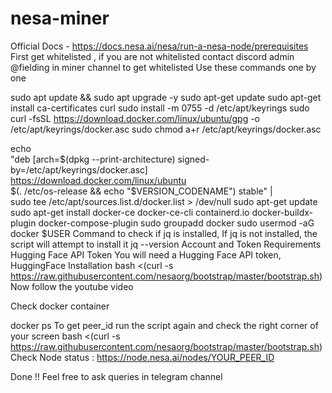 # nesa-miner

Official Docs - https://docs.nesa.ai/nesa/run-a-nesa-node/prerequisites
First get whitelisted , if you are not whitelisted contact discord admin @fielding in miner channel to get whitelisted
Use these commands one by one

sudo apt update && sudo apt upgrade -y
sudo apt-get update
sudo apt-get install ca-certificates curl
sudo install -m 0755 -d /etc/apt/keyrings
sudo curl -fsSL https://download.docker.com/linux/ubuntu/gpg -o /etc/apt/keyrings/docker.asc
sudo chmod a+r /etc/apt/keyrings/docker.asc

echo \
  "deb [arch=$(dpkg --print-architecture) signed-by=/etc/apt/keyrings/docker.asc] https://download.docker.com/linux/ubuntu \
  $(. /etc/os-release && echo "$VERSION_CODENAME") stable" | \
  sudo tee /etc/apt/sources.list.d/docker.list > /dev/null
sudo apt-get update
sudo apt-get install docker-ce docker-ce-cli containerd.io docker-buildx-plugin docker-compose-plugin
sudo groupadd docker
sudo usermod -aG docker $USER
Command to check if jq is installed, If jq is not installed, the script will attempt to install it
jq --version
Account and Token Requirements
Hugging Face API Token
You will need a Hugging Face API token, HuggingFace
Installation
bash <(curl -s https://raw.githubusercontent.com/nesaorg/bootstrap/master/bootstrap.sh)
Now follow the youtube video

Check docker container

docker ps
To get peer_id run the script again and check the right corner of your screen
bash <(curl -s https://raw.githubusercontent.com/nesaorg/bootstrap/master/bootstrap.sh)
Check Node status : https://node.nesa.ai/nodes/YOUR_PEER_ID

Done !! Feel free to ask queries in telegram channel



